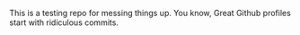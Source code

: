 This is a testing repo for messing things up. You know, Great Github profiles start with ridiculous commits.
